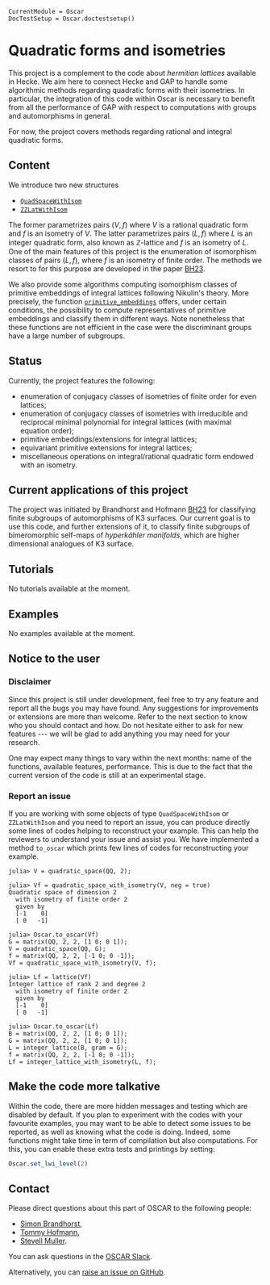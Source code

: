 ```@meta
CurrentModule = Oscar
DocTestSetup = Oscar.doctestsetup()
```

# Quadratic forms and isometries

This project is a complement to the code about *hermitian lattices* available
in Hecke. We aim here to connect Hecke and GAP to handle some algorithmic
methods regarding quadratic forms with their isometries. In particular,
the integration of this code within Oscar is necessary to benefit from all the
performance of GAP with respect to computations with groups and automorphisms
in general.

For now, the project covers methods regarding rational and integral quadratic
forms.

## Content

We introduce two new structures
* [`QuadSpaceWithIsom`](@ref)
* [`ZZLatWithIsom`](@ref)

The former parametrizes pairs $(V, f)$ where $V$ is a rational quadratic form
and $f$ is an isometry of $V$. The latter parametrizes pairs $(L, f)$ where
$L$ is an integer quadratic form, also known as $\mathbb Z$-lattice and $f$
is an isometry of $L$. One of the main features of this project is the
enumeration of isomorphism classes of pairs $(L, f)$, where $f$ is an isometry
of finite order. The methods we resort to for this purpose are developed
in the paper [BH23](@cite).

We also provide some algorithms computing isomorphism classes of primitive
embeddings of integral lattices following Nikulin's theory. More precisely, the
function [`primitive_embeddings`](@ref) offers, under certain conditions,
the possibility to compute representatives of primitive embeddings and classify
them in different ways. Note nonetheless that these functions are not efficient
in the case were the discriminant groups have a large number of subgroups.

## Status

Currently, the project features the following:

* enumeration of conjugacy classes of isometries of finite order for even
  lattices;
* enumeration of conjugacy classes of isometries with irreducible and
  reciprocal minimal polynomial for integral lattices (with maximal equation
  order);
* primitive embeddings/extensions for integral lattices;
* equivariant primitive extensions for integral lattices;
* miscellaneous operations on integral/rational quadratic form endowed with
  an isometry.

## Current applications of this project

The project was initiated by Brandhorst and Hofmann [BH23](@cite) for
classifying finite subgroups of automorphisms of K3 surfaces. Our current goal
is to use this code, and further extensions of it, to classify finite subgroups
of bimeromorphic self-maps of *hyperkähler manifolds*, which are higher
dimensional analogues of K3 surface.

## Tutorials

No tutorials available at the moment.

## Examples

No examples available at the moment.

## Notice to the user

### Disclaimer

Since this project is still under development, feel free to try any feature and
report all the bugs you may have found. Any suggestions for improvements or
extensions are more than welcome. Refer to the next section to know who you
should contact and how. Do not hesitate either to ask for new features --- we
will be glad to add anything you may need for your research.

One may expect many things to vary within the next months: name of the
functions, available features, performance. This is due to the fact that the
current version of the code is still at an experimental stage.

### Report an issue

If you are working with some objects of type `QuadSpaceWithIsom` or
`ZZLatWithIsom` and you need to report an issue, you can produce directly some
lines of codes helping to reconstruct your example. This can help the reviewers
to understand your issue and assist you. We have implemented a method
`to_oscar` which prints few lines of codes for reconstructing your example.

```jldoctest
julia> V = quadratic_space(QQ, 2);

julia> Vf = quadratic_space_with_isometry(V, neg = true)
Quadratic space of dimension 2
  with isometry of finite order 2
  given by
  [-1    0]
  [ 0   -1]

julia> Oscar.to_oscar(Vf)
G = matrix(QQ, 2, 2, [1 0; 0 1]);
V = quadratic_space(QQ, G);
f = matrix(QQ, 2, 2, [-1 0; 0 -1]);
Vf = quadratic_space_with_isometry(V, f);

julia> Lf = lattice(Vf)
Integer lattice of rank 2 and degree 2
  with isometry of finite order 2
  given by
  [-1    0]
  [ 0   -1]

julia> Oscar.to_oscar(Lf)
B = matrix(QQ, 2, 2, [1 0; 0 1]);
G = matrix(QQ, 2, 2, [1 0; 0 1]);
L = integer_lattice(B, gram = G);
f = matrix(QQ, 2, 2, [-1 0; 0 -1]);
Lf = integer_lattice_with_isometry(L, f);
```

## Make the code more talkative

Within the code, there are more hidden messages and testing which are disabled
by default. If you plan to experiment with the codes with your favourite
examples, you may want to be able to detect some issues to be reported, as well
as knowing what the code is doing. Indeed, some functions might take time in
term of compilation but also computations. For this, you can enable these extra
tests and printings by setting:
                                                                                                     
```julia
Oscar.set_lwi_level(2)
```

## Contact

Please direct questions about this part of OSCAR to the following people:
* [Simon Brandhorst](https://www.math.uni-sb.de/ag/brandhorst/index.php?lang=en),
* [Tommy Hofmann](https://www.thofma.com/),
* [Stevell Muller](https://sites.google.com/view/stevellmuller/).

You can ask questions in the [OSCAR Slack](https://www.oscar-system.org/community/#slack).

Alternatively, you can [raise an issue on GitHub](https://github.com/oscar-system/Oscar.jl).
